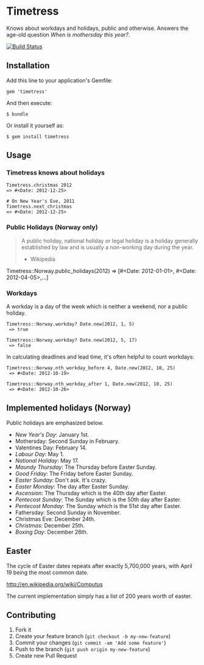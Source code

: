 # Timetress

Knows about workdays and holidays, public and otherwise.
Answers the age-old question _When is mothersday this year?_.

[![Build Status](https://secure.travis-ci.org/kytrinyx/timetress.png?branch=master)](http://travis-ci.org/kytrinyx/timetress)

## Installation

Add this line to your application's Gemfile:

    gem 'timetress'

And then execute:

    $ bundle

Or install it yourself as:

    $ gem install timetress

## Usage

### Timetress knows about holidays

```
Timetress.christmas 2012
=> #<Date: 2012-12-25>
```

```
# On New Year's Eve, 2011
Timetress.next_christmas
=> #<Date: 2012-12-25>
```

### Public Holidays (Norway only)

> A public holiday, national holiday or legal holiday is a holiday generally established by law and is usually a non-working day during the year.
> - Wikipedia

Timetress::Norway.public_holidays(2012)
=> [#<Date: 2012-01-01>, #<Date: 2012-04-05>,...]

### Workdays

A workday is a day of the week which is neither a weekend, nor a public holiday.

```
Timetress::Norway.workday? Date.new(2012, 1, 5)
 => true

Timetress::Norway.workday? Date.new(2012, 5, 17)
 => false
```

In calculating deadlines and lead time, it's often helpful to count workdays:

```
Timetress::Norway.nth_workday_before 4, Date.new(2012, 10, 25)
 => #<Date: 2012-10-19>

Timetress::Norway.nth_workday_after 1, Date.new(2012, 10, 25)
 => #<Date: 2012-10-26>
```

## Implemented holidays (Norway)

Public holidays are emphasized below.

* *New Year's Day*: January 1st.
* Mothersday: Second Sunday in February.
* Valentines Day: February 14.
* *Labour Day*: May 1.
* *National Holiday*: May 17.
* *Maundy Thursday*: The Thursday before Easter Sunday.
* *Good Friday*: The Friday before Easter Sunday.
* *Easter Sunday*: Don't ask. It's crazy.
* *Easter Monday*: The day after Easter Sunday.
* *Ascension*: The Thursday which is the 40th day after Easter.
* *Pentecost Sunday*: The Sunday which is the 50th day after Easter.
* *Pentecost Monday*: The Sunday which is the 51st day after Easter.
* Fathersday: Second Sunday in November.
* Christmas Eve: December 24th.
* *Christmas*: December 25th.
* *Boxing Day*: December 26th.

## Easter

The cycle of Easter dates repeats after exactly 5,700,000 years, with April 19 being the most common date.

http://en.wikipedia.org/wiki/Computus

The current implementation simply has a list of 200 years worth of easter.

## Contributing

1. Fork it
2. Create your feature branch (`git checkout -b my-new-feature`)
3. Commit your changes (`git commit -am 'Add some feature'`)
4. Push to the branch (`git push origin my-new-feature`)
5. Create new Pull Request
